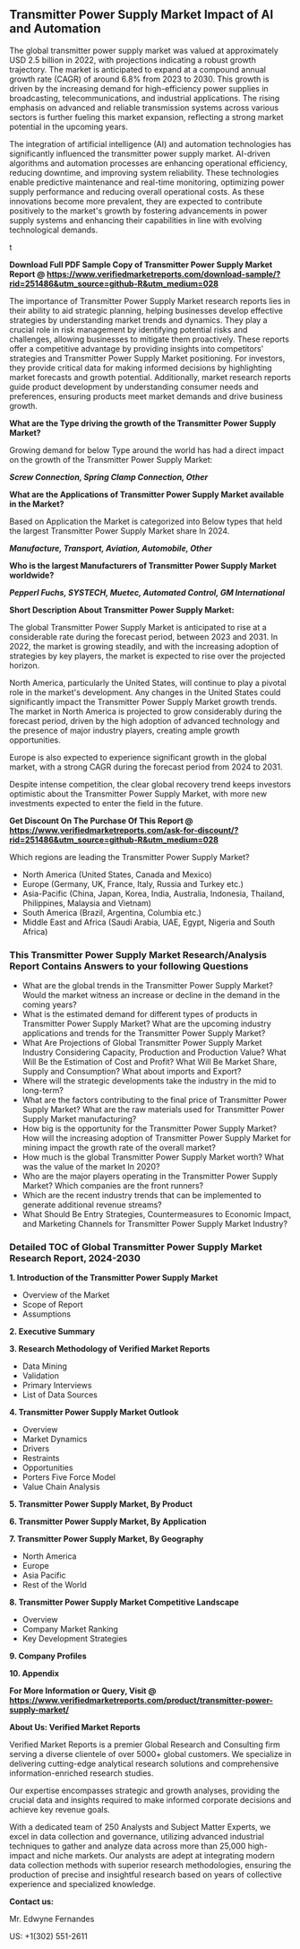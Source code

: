 <h2>Transmitter Power Supply Market Impact of AI and Automation</h2><p>The global transmitter power supply market was valued at approximately USD 2.5 billion in 2022, with projections indicating a robust growth trajectory. The market is anticipated to expand at a compound annual growth rate (CAGR) of around 6.8% from 2023 to 2030. This growth is driven by the increasing demand for high-efficiency power supplies in broadcasting, telecommunications, and industrial applications. The rising emphasis on advanced and reliable transmission systems across various sectors is further fueling this market expansion, reflecting a strong market potential in the upcoming years.</p><p>The integration of artificial intelligence (AI) and automation technologies has significantly influenced the transmitter power supply market. AI-driven algorithms and automation processes are enhancing operational efficiency, reducing downtime, and improving system reliability. These technologies enable predictive maintenance and real-time monitoring, optimizing power supply performance and reducing overall operational costs. As these innovations become more prevalent, they are expected to contribute positively to the market's growth by fostering advancements in power supply systems and enhancing their capabilities in line with evolving technological demands.</p>t</p><p id="" class=""><strong>Download Full PDF Sample Copy of Transmitter Power Supply Market Report @ <a href="https://www.verifiedmarketreports.com/download-sample/?rid=251486&utm_source=github-R&utm_medium=028" target="_blank">https://www.verifiedmarketreports.com/download-sample/?rid=251486&utm_source=github-R&utm_medium=028</a></strong></p><p>The importance of&nbsp;Transmitter Power Supply Market research reports lies in their ability to aid strategic planning, helping businesses develop effective strategies by understanding market trends and dynamics. They play a crucial role in risk management by identifying potential risks and challenges, allowing businesses to mitigate them proactively. These reports offer a competitive advantage by providing insights into competitors' strategies and Transmitter Power Supply Market positioning. For investors, they provide critical data for making informed decisions by highlighting market forecasts and growth potential. Additionally, market research reports guide product development by understanding consumer needs and preferences, ensuring products meet market demands and drive business growth.</p><p><strong>What are the&nbsp;Type driving the growth of the Transmitter Power Supply Market?</strong></p><p id="" class="">Growing demand for below Type around the world has had a direct impact on the growth of the Transmitter Power Supply Market:</p><em><strong>Screw Connection, Spring Clamp Connection, Other</strong></em></p><strong>What are the&nbsp;Applications&nbsp;of Transmitter Power Supply Market available in the Market?</strong></p><p id="" class="">Based on Application the Market is categorized into Below types that held the largest Transmitter Power Supply Market share In 2024.</p><em><strong>Manufacture, Transport, Aviation, Automobile, Other</strong></em></p><strong>Who is the largest Manufacturers of Transmitter Power Supply Market worldwide?</strong></p><p><em><strong>Pepperl Fuchs, SYSTECH, Muetec, Automated Control, GM International</strong></em></p><p id="" class=""><strong>Short Description About Transmitter Power Supply Market:</strong></p><p>The global Transmitter Power Supply Market is anticipated to rise at a considerable rate during the forecast period, between 2023 and 2031. In 2022, the market is growing steadily, and with the increasing adoption of strategies by key players, the market is expected to rise over the projected horizon.</p><p>North America, particularly the United States, will continue to play a pivotal role in the market's development. Any changes in the United States could significantly impact the Transmitter Power Supply Market growth trends. The market in North America is projected to grow considerably during the forecast period, driven by the high adoption of advanced technology and the presence of major industry players, creating ample growth opportunities.</p><p>Europe is also expected to experience significant growth in the global market, with a strong CAGR during the forecast period from 2024 to 2031.</p><p>Despite intense competition, the clear global recovery trend keeps investors optimistic about the Transmitter Power Supply Market, with more new investments expected to enter the field in the future.</p><p id="" class=""><strong>Get Discount On The Purchase Of This Report @ <a href="https://www.verifiedmarketreports.com/ask-for-discount/?rid=251486&utm_source=github-R&utm_medium=028" target="_blank">https://www.verifiedmarketreports.com/ask-for-discount/?rid=251486&utm_source=github-R&utm_medium=028</a></strong></p>Which regions are leading the Transmitter Power Supply Market?</p><ul><li>North America (United States, Canada and Mexico)</li><li>Europe (Germany, UK, France, Italy, Russia and Turkey etc.)</li><li>Asia-Pacific (China, Japan, Korea, India, Australia, Indonesia, Thailand, Philippines, Malaysia and Vietnam)</li><li>South America (Brazil, Argentina, Columbia etc.)</li><li>Middle East and Africa (Saudi Arabia, UAE, Egypt, Nigeria and South Africa)</li></ul><h3 id="" class="">This Transmitter Power Supply Market Research/Analysis Report Contains Answers to your following Questions</h3><ul><li>What are the global trends in the Transmitter Power Supply Market? Would the market witness an increase or decline in the demand in the coming years?</li><li>What is the estimated demand for different types of products in Transmitter Power Supply Market? What are the upcoming industry applications and trends for the Transmitter Power Supply Market?</li><li>What Are Projections of Global Transmitter Power Supply Market Industry Considering Capacity, Production and Production Value? What Will Be the Estimation of Cost and Profit? What Will Be Market Share, Supply and Consumption? What about imports and Export?</li><li>Where will the strategic developments take the industry in the mid to long-term?</li><li>What are the factors contributing to the final price of Transmitter Power Supply Market? What are the raw materials used for Transmitter Power Supply Market manufacturing?</li><li>How big is the opportunity for the Transmitter Power Supply Market? How will the increasing adoption of Transmitter Power Supply Market for mining impact the growth rate of the overall market?</li><li>How much is the global Transmitter Power Supply Market worth? What was the value of the market In 2020?</li><li>Who are the major players operating in the Transmitter Power Supply Market? Which companies are the front runners?</li><li>Which are the recent industry trends that can be implemented to generate additional revenue streams?</li><li>What Should Be Entry Strategies, Countermeasures to Economic Impact, and Marketing Channels for Transmitter Power Supply Market Industry?</li></ul><h3 id="" class="">Detailed TOC of Global Transmitter Power Supply Market Research Report, 2024-2030</h3><p id="" class=""><strong>1. Introduction of the Transmitter Power Supply Market</strong></p><ul><li>Overview of the Market</li><li>Scope of Report</li><li>Assumptions</li></ul><p id="" class=""><strong>2. Executive Summary</strong></p><p id="" class=""><strong>3. Research Methodology of Verified Market Reports</strong></p><ul><li>Data Mining</li><li>Validation</li><li>Primary Interviews</li><li>List of Data Sources</li></ul><p id="" class=""><strong>4. Transmitter Power Supply Market Outlook</strong></p><ul><li>Overview</li><li>Market Dynamics</li><li>Drivers</li><li>Restraints</li><li>Opportunities</li><li>Porters Five Force Model</li><li>Value Chain Analysis</li></ul><p id="" class=""><strong>5. Transmitter Power Supply Market, By Product</strong></p><p id="" class=""><strong>6. Transmitter Power Supply Market, By Application</strong></p><p id="" class=""><strong>7. Transmitter Power Supply Market, By Geography</strong></p><ul><li>North America</li><li>Europe</li><li>Asia Pacific</li><li>Rest of the World</li></ul><p id="" class=""><strong>8. Transmitter Power Supply Market Competitive Landscape</strong></p><ul><li>Overview</li><li>Company Market Ranking</li><li>Key Development Strategies</li></ul><p id="" class=""><strong>9. Company Profiles</strong></p><p id="" class=""><strong>10. Appendix</strong></p><p id="" class=""><strong>For More Information or Query, Visit @ <a href="https://www.verifiedmarketreports.com/product/transmitter-power-supply-market/" target="_blank">https://www.verifiedmarketreports.com/product/transmitter-power-supply-market/</a></strong></p><p id="" class=""><strong>About Us: Verified Market Reports</strong></p><p id="" class="">Verified Market Reports is a premier Global Research and Consulting firm serving a diverse clientele of over 5000+ global customers. We specialize in delivering cutting-edge analytical research solutions and comprehensive information-enriched research studies.</p><p id="" class="">Our expertise encompasses strategic and growth analyses, providing the crucial data and insights required to make informed corporate decisions and achieve key revenue goals.</p><p id="" class="">With a dedicated team of 250 Analysts and Subject Matter Experts, we excel in data collection and governance, utilizing advanced industrial techniques to gather and analyze data across more than 25,000 high-impact and niche markets. Our analysts are adept at integrating modern data collection methods with superior research methodologies, ensuring the production of precise and insightful research based on years of collective experience and specialized knowledge.</p><p id="" class=""><strong>Contact us:</strong></p><p id="" class="">Mr. Edwyne Fernandes</p><p id="" class="">US: +1(302) 551-2611</p>